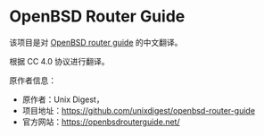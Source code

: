 # OpenBSD Router Guide

该项目是对 [OpenBSD router guide](https://openbsdrouterguide.net/) 的中文翻译。

根据 CC 4.0 协议进行翻译。

原作者信息：

- 原作者：Unix Digest，
- 项目地址：<https://github.com/unixdigest/openbsd-router-guide>
- 官方网站：<https://openbsdrouterguide.net/>

